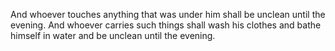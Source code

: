 And whoever touches anything that was under him shall be unclean until the evening. And whoever carries such things shall wash his clothes and bathe himself in water and be unclean until the evening.
